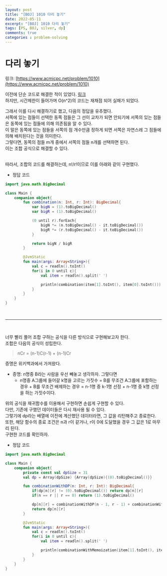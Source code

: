 ```yaml
---
layout: post
title: "[BOJ] 1010 다리 놓기"
date: 2022-05-11
excerpt: "[BOJ] 1010 다리 놓기"
tags: [PS, BOJ, silver, dp]
comments: true
categories : problem-solving
---
```


# 다리 놓기

링크: [https://www.acmicpc.net/problem/1010](https://www.acmicpc.net/problem/1010)

이전에 단순 코드로 해결한 적이 있었다. [링크](https://l-zzu-h.tistory.com/entry/BOJ-1010%EB%8B%A4%EB%A6%AC-%EB%86%93%EA%B8%B0)    
하지만, 시간제한이 들어가며 O(n^2)의 코드는 재채점 되어 실패가 되었다.    

그래서 이를 다시 해결하기로 했고, 다음의 정답을 유추했다.    
서쪽에 있는 점들이 선택한 동쪽 점들은 그 선이 교차가 되면 안되기에 서쪽의 있는 점들은 동쪽에 있는 점들에 의해 의존됨을 알 수 있다.    
이 말은 동쪽에 있는 점들을 서쪽의 점 개수만큼 정하게 되면 서쪽은 자연스레 그 점들에 의해 배치된다는 것을 의미한다.    
그렇다면, 동쪽의 점들 m개 중에서 서쪽의 점들 n개를 선택하면 된다.    
이는 조합 공식으로 해결할 수 있다.    

<br>
따라서, 조합의 코드를 해결하는데, n!/r!이므로 이를 아래와 같이 구현했다.

- 정답 코드
```kotlin
import java.math.BigDecimal

class Main {
    companion object{
        fun combination(n: Int, r: Int): BigDecimal{
            var bigN = (1).toBigDecimal()
            var bigR = (1).toBigDecimal()

            (0 until r).forEach{
                bigN *= (n.toBigDecimal() - it.toBigDecimal())
                bigR *= (r.toBigDecimal() - it.toBigDecimal())
            }

            return bigN / bigR
        }

        @JvmStatic
        fun main(args: Array<String>){
            val c = readln().toInt()
            for(i in 0 until c){
                val item = readln().split(' ')

                println(combination(item[1].toInt(), item[0].toInt()))
            }
        }
    }
}
```
<br>

----

<br>

너무 빨리 풀어 조합 구하는 공식을 다른 방식으로 구현해보고자 한다.    
조합은 다음의 공식이 성립한다.    
> nCr = (n-1)C(r-1) + (n-1)Cr    

증명은 위키백과에서 가져왔다.
- 증명: n명중 B라는 사람을 우선 빼놓고 생각하자. 그렇다면
    - n명중 A그룹에 들어갈 k명을 고르는 가짓수 = B를 무조건 A그룹에 포함하는 경우 + B를 무조건 배제하는 경우 = n-1명 중 k-1명 선정 + n-1명 중 k명 선정을 하는 가짓수이다.

위의 공식을 재귀함수를 이용해서 구현하면 손쉽게 구현할 수 있다.    
다만, 기존에 구했던 데이터들은 다시 재사용 될 수 있다.    
그렇기에 dp라는 배열에 이전에 계산했던 데이터라면, 그 값을 리턴해주고 종료한다.    
또한, 해당 함수의 종료 조건은 n과 r이 같거나, r이 0에 도달했을 경우 그 값은 1로 마무리 된다.    
구현한 코드를 확인하자.

- 정답 코드

```kotlin
import java.math.BigDecimal

class Main {
    companion object{
        private const val dpSize = 31
        val dp = Array(dpSize) {Array(dpSize){(0).toBigDecimal()}}

        fun combinationWithDP(n: Int, r: Int): BigDecimal{
            if(dp[n][r] != (0).toBigDecimal()) return dp[n][r]
            if(n == r || r == 0) return (1).toBigDecimal()

            dp[n][r] = combinationWithDP(n - 1, r - 1) + combinationWithDP(n - 1, r)
            return dp[n][r]
        }

        @JvmStatic
        fun main(args: Array<String>){
            val c = readln().toInt()
            for(i in 0 until c){
                val item = readln().split(' ')

                println(combinationWithMemoization(item[1].toInt(), item[0].toInt()))
            }
        }
    }
}
```
